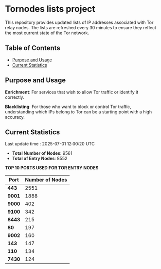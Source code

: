 # Tornodes lists project

This repository provides updated lists of IP addresses associated with Tor relay nodes. The lists are refreshed every 30 minutes to ensure they reflect the most current state of the Tor network.

## Table of Contents

- [Purpose and Usage](#purpose-and-usage)
- [Current Statistics](#current-statistics)


## Purpose and Usage

**Enrichment**: For services that wish to allow Tor traffic or identify it correctly.

**Blacklisting**: For those who want to block or control Tor traffic, understanding which IPs belong to Tor can be a starting point with a high accuracy.

## Current Statistics

Last update time : 2025-07-01 12:00:20 UTC

- **Total Number of Nodes**: 9561
- **Total of Entry Nodes**: 8552

**TOP 10 PORTS USED FOR TOR ENTRY NODES**

| **Port** | **Number of Nodes** |
|------|-----------------|
| **443**   | 2551  |
| **9001**   | 1888  |
| **9000**   | 402  |
| **9100**   | 342  |
| **8443**   | 215  |
| **80**   | 197  |
| **9002**   | 160  |
| **143**   | 147  |
| **110**   | 134  |
| **7430**   | 124  |

